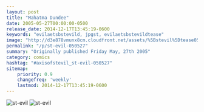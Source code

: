 ```yaml
---
layout: post
title: "Mahatma Dundee"
date: 2005-05-27T00:00:00-0500
release_date: 2014-12-17T13:45:19-0600
keywords: "evilaetsbstevild, jpgst, evilaetsbstevildtease"
image: "http://d3e878vmunx8cm.cloudfront.net/assets/%5Bstevil%5Dtease05-26-05.jpg"
permalink: "/p/st-evil-050527"
summary: "Originally published Friday May, 27th 2005"
category: comics
hashtag: "#axisofstevil_st-evil-050527"
sitemap:
    priority: 0.9
    changefreq: 'weekly'
    lastmod: 2014-12-17T13:45:19-0600
---
```


![st-evil](http://d3e878vmunx8cm.cloudfront.net/assets/%5Bstevil%5Dtease05-26-05.jpg)
![st-evil](http://d3e878vmunx8cm.cloudfront.net/assets/%5Bstevil%5D05-27-05.jpg)
